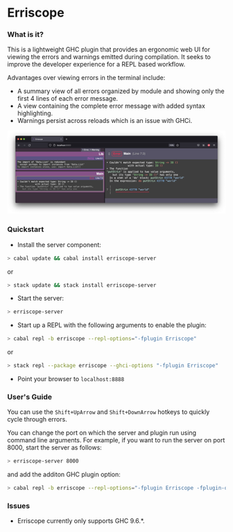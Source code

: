 # Erriscope

### What is it?

This is a lightweight GHC plugin that provides an ergonomic web UI for viewing
the errors and warnings emitted during compilation. It seeks to improve the
developer experience for a REPL based workflow.

Advantages over viewing errors in the terminal include:
- A summary view of all errors organized by module and showing only the first 4
  lines of each error message.
- A view containing the complete error message with added syntax highlighting.
- Warnings persist across reloads which is an issue with GHCi.

![Screenshot](/screenshot.png)

### Quickstart

- Install the server component:
```bash
> cabal update && cabal install erriscope-server
```
or
```bash
> stack update && stack install erriscope-server
```

- Start the server:
```bash
> erriscope-server
```

- Start up a REPL with the following arguments to enable the plugin:
```bash
> cabal repl -b erriscope --repl-options="-fplugin Erriscope"
```
or
```bash
> stack repl --package erriscope --ghci-options "-fplugin Erriscope"
```

- Point your browser to `localhost:8888`

### User's Guide

You can use the `Shift+UpArrow` and `Shift+DownArrow` hotkeys to quickly cycle
through errors.

You can change the port on which the server and plugin run using command line
arguments. For example, if you want to run the server on port 8000, start the
server as follows:
```bash
> erriscope-server 8000
```
and add the additon GHC plugin option:
```bash
> cabal repl -b erriscope --repl-options="-fplugin Erriscope -fplugin-opts Erriscope:8000"
```

### Issues
- Erriscope currently only supports GHC 9.6.*.
